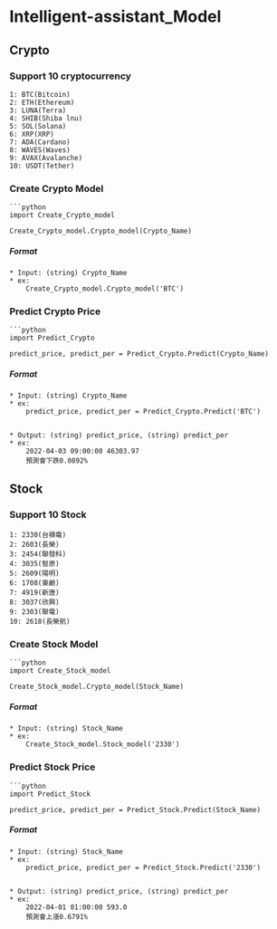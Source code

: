 # Intelligent-assistant_Model

## **Crypto** 

### Support 10 cryptocurrency 

    1: BTC(Bitcoin)  
    2: ETH(Ethereum)  
    3: LUNA(Terra)
    4: SHIB(Shiba lnu)  
    5: SOL(Solana)  
    6: XRP(XRP)  
    7: ADA(Cardano)  
    8: WAVES(Waves)  
    9: AVAX(Avalanche)  
    10: USDT(Tether)

### Create Crypto Model 
    ```python
    import Create_Crypto_model

    Create_Crypto_model.Crypto_model(Crypto_Name)

#####    Format 

    * Input: (string) Crypto_Name
    * ex:
        Create_Crypto_model.Crypto_model('BTC') 

### Predict Crypto Price
    ```python
    import Predict_Crypto

    predict_price, predict_per = Predict_Crypto.Predict(Crypto_Name)    

#####    Format 

    * Input: (string) Crypto_Name
    * ex: 
        predict_price, predict_per = Predict_Crypto.Predict('BTC') 
    

    * Output: (string) predict_price, (string) predict_per 
    * ex:
        2022-04-03 09:00:00 46303.97 
        預測會下跌0.0892% 

## **Stock** 

### Support 10 Stock

    1: 2330(台積電) 
    2: 2603(長榮)   
    3: 2454(聯發科)
    4: 3035(智原)  
    5: 2609(陽明)  
    6: 1708(東鹼)  
    7: 4919(新唐)  
    8: 3037(欣興)  
    9: 2303(聯電)  
    10: 2618(長榮航)

### Create Stock Model 
    ```python
    import Create_Stock_model

    Create_Stock_model.Crypto_model(Stock_Name)

#####    Format 

    * Input: (string) Stock_Name 
    * ex:
        Create_Stock_model.Stock_model('2330') 

### Predict Stock Price
    ```python
    import Predict_Stock

    predict_price, predict_per = Predict_Stock.Predict(Stock_Name)    

#####    Format 

    * Input: (string) Stock_Name
    * ex:
        predict_price, predict_per = Predict_Stock.Predict('2330') 
    

    * Output: (string) predict_price, (string) predict_per 
    * ex:
        2022-04-01 01:00:00 593.0 
        預測會上漲0.6791%  
